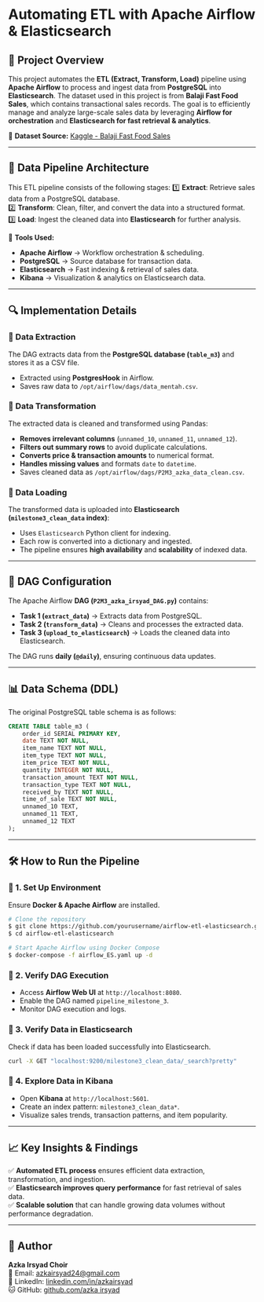 # Automating ETL with Apache Airflow & Elasticsearch

## 📌 Project Overview
This project automates the **ETL (Extract, Transform, Load)** pipeline using **Apache Airflow** to process and ingest data from **PostgreSQL** into **Elasticsearch**. The dataset used in this project is from **Balaji Fast Food Sales**, which contains transactional sales records. The goal is to efficiently manage and analyze large-scale sales data by leveraging **Airflow for orchestration** and **Elasticsearch for fast retrieval & analytics**.

🔗 **Dataset Source:** [Kaggle - Balaji Fast Food Sales](https://www.kaggle.com/datasets/ahmedhalimo/balaji-fast-food-sales)

---
## 📂 Data Pipeline Architecture
This ETL pipeline consists of the following stages:
1️⃣ **Extract**: Retrieve sales data from a PostgreSQL database.  
2️⃣ **Transform**: Clean, filter, and convert the data into a structured format.  
3️⃣ **Load**: Ingest the cleaned data into **Elasticsearch** for further analysis.  

📌 **Tools Used:**
- **Apache Airflow** → Workflow orchestration & scheduling.
- **PostgreSQL** → Source database for transaction data.
- **Elasticsearch** → Fast indexing & retrieval of sales data.
- **Kibana** → Visualization & analytics on Elasticsearch data.

---
## 🔍 Implementation Details
### 🔹 Data Extraction
The DAG extracts data from the **PostgreSQL database (`table_m3`)** and stores it as a CSV file.
- Extracted using **PostgresHook** in Airflow.
- Saves raw data to `/opt/airflow/dags/data_mentah.csv`.

### 🔹 Data Transformation
The extracted data is cleaned and transformed using Pandas:
- **Removes irrelevant columns** (`unnamed_10`, `unnamed_11`, `unnamed_12`).
- **Filters out summary rows** to avoid duplicate calculations.
- **Converts price & transaction amounts** to numerical format.
- **Handles missing values** and formats `date` to `datetime`.
- Saves cleaned data as `/opt/airflow/dags/P2M3_azka_data_clean.csv`.

### 🔹 Data Loading
The transformed data is uploaded into **Elasticsearch (`milestone3_clean_data` index)**:
- Uses `Elasticsearch` Python client for indexing.
- Each row is converted into a dictionary and ingested.
- The pipeline ensures **high availability** and **scalability** of indexed data.

---
## 📜 DAG Configuration
The Apache Airflow **DAG (`P2M3_azka_irsyad_DAG.py`)** contains:
- **Task 1 (`extract_data`)** → Extracts data from PostgreSQL.
- **Task 2 (`transform_data`)** → Cleans and processes the extracted data.
- **Task 3 (`upload_to_elasticsearch`)** → Loads the cleaned data into Elasticsearch.

The DAG runs **daily (`@daily`)**, ensuring continuous data updates.

---
## 📊 Data Schema (DDL)
The original PostgreSQL table schema is as follows:
```sql
CREATE TABLE table_m3 (
    order_id SERIAL PRIMARY KEY,
    date TEXT NOT NULL,
    item_name TEXT NOT NULL,
    item_type TEXT NOT NULL,
    item_price TEXT NOT NULL,  
    quantity INTEGER NOT NULL,
    transaction_amount TEXT NOT NULL, 
    transaction_type TEXT NOT NULL,
    received_by TEXT NOT NULL,
    time_of_sale TEXT NOT NULL,
    unnamed_10 TEXT,  
    unnamed_11 TEXT,  
    unnamed_12 TEXT   
);
```

---
## 🛠 How to Run the Pipeline
### 🔹 1. Set Up Environment
Ensure **Docker & Apache Airflow** are installed.
```bash
# Clone the repository
$ git clone https://github.com/yourusername/airflow-etl-elasticsearch.git
$ cd airflow-etl-elasticsearch

# Start Apache Airflow using Docker Compose
$ docker-compose -f airflow_ES.yaml up -d
```

### 🔹 2. Verify DAG Execution
- Access **Airflow Web UI** at `http://localhost:8080`.
- Enable the DAG named `pipeline_milestone_3`.
- Monitor DAG execution and logs.

### 🔹 3. Verify Data in Elasticsearch
Check if data has been loaded successfully into Elasticsearch.
```bash
curl -X GET "localhost:9200/milestone3_clean_data/_search?pretty"
```

### 🔹 4. Explore Data in Kibana
- Open **Kibana** at `http://localhost:5601`.
- Create an index pattern: `milestone3_clean_data*`.
- Visualize sales trends, transaction patterns, and item popularity.

---
## 📈 Key Insights & Findings
✅ **Automated ETL process** ensures efficient data extraction, transformation, and ingestion.  
✅ **Elasticsearch improves query performance** for fast retrieval of sales data.  
✅ **Scalable solution** that can handle growing data volumes without performance degradation.  

---
## 👤 Author
**Azka Irsyad Choir**  
📧 Email: [azkairsyad24@gmail.com](mailto:azkairsyad24@gmail.com)  
🔗 LinkedIn: [linkedin.com/in/azkairsyad](https://www.linkedin.com/in/azka-irsyad-aa2509191/)  
🐱 GitHub: [github.com/azka irsyad](https://github.com/Azka24-ui) 

